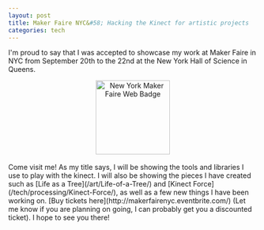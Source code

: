 ```yaml
---
layout: post
title: Maker Faire NYC&#58; Hacking the Kinect for artistic projects
categories: tech
---
```


I'm proud to say that I was accepted to showcase my work at Maker Faire in NYC from September 20th to the 22nd at the New York Hall of Science in Queens.
<br>
<center><a href="http://makerfaire.com">
    <img src="http://makerfaire.files.wordpress.com/2013/07/mf13ny_badge.jpg" alt="New York Maker Faire Web Badge" width="150" height="150" border="0" />
</a></center>
<br>
Come visit me! As my title says, I will be showing the tools and libraries I use to play with the kinect. I will also be showing the pieces I have created such as [Life as a Tree](/art/Life-of-a-Tree/) and [Kinect Force](/tech/processing/Kinect-Force/), as well as a few new things I have been working on. [Buy tickets here](http://makerfairenyc.eventbrite.com/) (Let me know if you are planning on going, I can probably get you a discounted ticket). I hope to see you there!